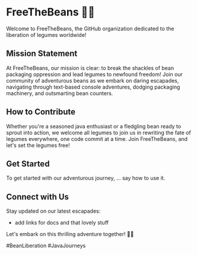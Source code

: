 # FreeTheBeans 🌱🚀

Welcome to FreeTheBeans, the GitHub organization dedicated to the liberation of legumes worldwide!

## Mission Statement

At FreeTheBeans, our mission is clear: to break the shackles of bean packaging oppression and lead legumes to newfound freedom! Join our community of adventurous beans as we embark on daring escapades, navigating through text-based console adventures, dodging packaging machinery, and outsmarting bean counters.

## How to Contribute

Whether you're a seasoned java enthusiast or a fledgling bean ready to sprout into action, we welcome all legumes to join us in rewriting the fate of legumes everywhere, one code commit at a time. Join FreeTheBeans, and let's set the legumes free!

## Get Started

To get started with our adventurous journey, ... say how to use it.

## Connect with Us

Stay updated on our latest escapades:

- add links for docs and that lovely stuff

Let's embark on this thrilling adventure together! 🌱🚀

\#BeanLiberation #JavaJourneys
